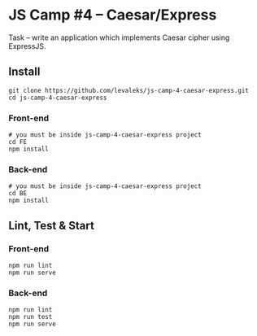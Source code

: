 # JS Camp #4 – Caesar/Express

Task – write an application which implements Caesar cipher using ExpressJS.

## Install

```
git clone https://github.com/levaleks/js-camp-4-caesar-express.git
cd js-camp-4-caesar-express
```

### Front-end

```
# you must be inside js-camp-4-caesar-express project
cd FE
npm install
```

### Back-end

```
# you must be inside js-camp-4-caesar-express project
cd BE
npm install
```

## Lint, Test & Start

### Front-end

```
npm run lint
npm run serve
```

### Back-end

```
npm run lint
npm run test
npm run serve
```